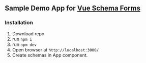 ## Sample Demo App for [Vue Schema Forms](https://github.com/MaciejDybowski/vue3-schema-forms)

### Installation
1. Download repo
2. run `npm i`
3. run `npm dev`
4. Open browser at `http://localhost:3000/`
5. Create schemas in App component.

